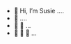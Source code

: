 - 👋 Hi, I’m Susie ....
- 👋 ....
- 👋 👋 ...
- 👋 👋 👋 ...

<!---
susj0/susj0 is a ✨ special ✨ repository because its `README.md` (this file) appears on your GitHub profile.
You can click the Preview link to take a look at your changes.
--->

